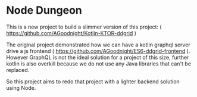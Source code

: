 # Node Dungeon
This is a new project to build a slimmer version of this project: ( https://github.com/AGoodnight/Kotlin-KTOR-ddgrid )

The original project demonstrated how we can have a kotlin graphql server drive a js frontend ( https://github.com/AGoodnight/ES6-ddgrid-frontend ). However GraphQL is not the ideal solution for a project of this size, further kotlin is also overkill because we do not use any Java libraries that can't be replaced.

So this project aims to redo that project with a lighter backend solution using Node.